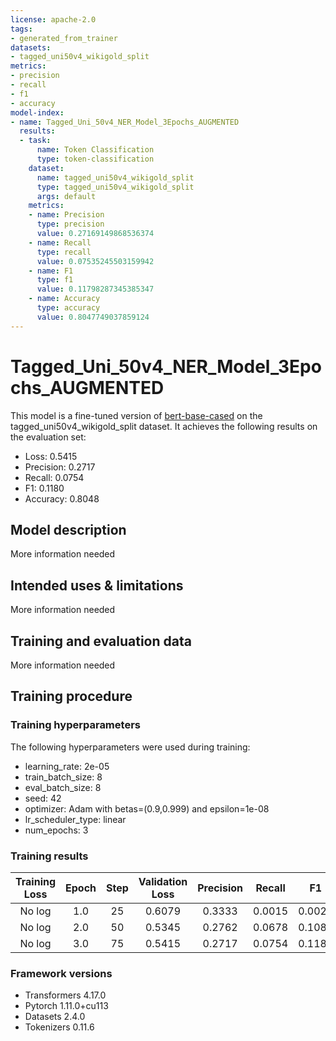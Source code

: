 ```yaml
---
license: apache-2.0
tags:
- generated_from_trainer
datasets:
- tagged_uni50v4_wikigold_split
metrics:
- precision
- recall
- f1
- accuracy
model-index:
- name: Tagged_Uni_50v4_NER_Model_3Epochs_AUGMENTED
  results:
  - task:
      name: Token Classification
      type: token-classification
    dataset:
      name: tagged_uni50v4_wikigold_split
      type: tagged_uni50v4_wikigold_split
      args: default
    metrics:
    - name: Precision
      type: precision
      value: 0.27169149868536374
    - name: Recall
      type: recall
      value: 0.07535245503159942
    - name: F1
      type: f1
      value: 0.11798287345385347
    - name: Accuracy
      type: accuracy
      value: 0.8047749037859124
---
```


<!-- This model card has been generated automatically according to the information the Trainer had access to. You
should probably proofread and complete it, then remove this comment. -->

# Tagged_Uni_50v4_NER_Model_3Epochs_AUGMENTED

This model is a fine-tuned version of [bert-base-cased](https://huggingface.co/bert-base-cased) on the tagged_uni50v4_wikigold_split dataset.
It achieves the following results on the evaluation set:
- Loss: 0.5415
- Precision: 0.2717
- Recall: 0.0754
- F1: 0.1180
- Accuracy: 0.8048

## Model description

More information needed

## Intended uses & limitations

More information needed

## Training and evaluation data

More information needed

## Training procedure

### Training hyperparameters

The following hyperparameters were used during training:
- learning_rate: 2e-05
- train_batch_size: 8
- eval_batch_size: 8
- seed: 42
- optimizer: Adam with betas=(0.9,0.999) and epsilon=1e-08
- lr_scheduler_type: linear
- num_epochs: 3

### Training results

| Training Loss | Epoch | Step | Validation Loss | Precision | Recall | F1     | Accuracy |
|:-------------:|:-----:|:----:|:---------------:|:---------:|:------:|:------:|:--------:|
| No log        | 1.0   | 25   | 0.6079          | 0.3333    | 0.0015 | 0.0029 | 0.7792   |
| No log        | 2.0   | 50   | 0.5345          | 0.2762    | 0.0678 | 0.1089 | 0.8022   |
| No log        | 3.0   | 75   | 0.5415          | 0.2717    | 0.0754 | 0.1180 | 0.8048   |


### Framework versions

- Transformers 4.17.0
- Pytorch 1.11.0+cu113
- Datasets 2.4.0
- Tokenizers 0.11.6
